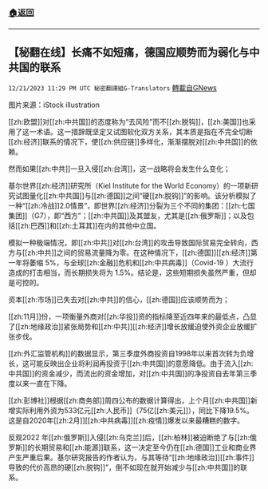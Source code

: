 ###  [:house:返回](README.md)
---


## 【秘翻在线】长痛不如短痛，德国应顺势而为弱化与中共国的联系
`12/21/2023 11:29 PM UTC 秘密翻譯組G-Translators` [轉載自GNews](https://gnews.org/articles/2138038)

图片来源：iStock illustration

[[zh:欧盟]]对[[zh:中共国]]的态度称为“去风险”而不[[zh:脱钩]]，[[zh:美国]]也采用了这一术语。这一措辞既坚定又试图软化双方关系，其本质是指在不完全切断[[zh:经济]]联系的情况下，使[[zh:供应链]]多样化，渐渐摆脱对[[zh:中共国]]的依赖。

然而如果[[zh:中共]]一旦入侵[[zh:台湾]]，这一战略将会发生什么变化；

基尔世界[[zh:经济]]研究所（Kiel Institute for the World Economy）的一项新研究试图量化[[zh:中共国]]与[[zh:德国]]之间“硬[[zh:脱钩]]”的影响。该分析模拟了一种“[[zh:冷战]]2.0情景”，即世界[[zh:经济]]分裂为三个不同的集团：[[zh:七国集团]]（G7），即“西方”；[[zh:中共国]]及其盟友，尤其是[[zh:俄罗斯]]；以及包括[[zh:巴西]]和[[zh:土耳其]]在内的其他中立国。

模拟一种极端情况，即[[zh:中共]]对[[zh:台湾]]的攻击导致国际贸易完全转向，西方与[[zh:中共]]之间的贸易流量降为零。在这种情况下，[[zh:德国]][[zh:经济]]第一年将萎缩 5%，与全球[[zh:金融]]危机和[[zh:中共病毒]]（Covid-19 ）大流行造成的打击相当，而长期损失将为 1.5%。结论是，这些短期损失虽然严重，但却是可控的。

资本[[zh:市场]]已失去对[[zh:中共]]的信心，[[zh:德国]]应该顺势而为；

[[zh:11月]]份，一项衡量外商对[[zh:华投]]资的指标降至近四年来的最低点，凸显了[[zh:地缘政治]]紧张局势和[[zh:中共]][[zh:经济]]增长放缓迫使外资企业放缓扩张步伐。

[[zh:外汇监管机构]]的数据显示，第三季度外商投资自1998年以来首次转为负增长，这可能反映出企业将利润再投资于[[zh:中共国]]的意愿降低。由于流入[[zh:中共国]]的资金减少，而流出的资金增加，对[[zh:中共国]]的净投资自去年第三季度以来一直在下降。

[[zh:彭博社]]根据[[zh:商务部]]周四公布的数据计算得出，上个月[[zh:中共国]]新增实际利用外资为533亿元[[zh:人民币]]（75亿[[zh:美元]]），同比下降19.5%。这是自2020年[[zh:2月]][[zh:中共病毒]][[zh:疫情]]爆发以来最糟糕的数字。

反观2022 年[[zh:俄罗斯]]入侵[[zh:乌克兰]]后，[[zh:柏林]]被迫断绝了与[[zh:俄罗斯]]的长期贸易和[[zh:能源]]联系，这一决定至今仍在[[zh:德国]]工业和商业界产生严重后果。基尔研究报告的作者认为，与其等待“[[zh:地缘政治]][[zh:事件]]导致的代价高昂的硬[[zh:脱钩]]”，倒不如现在就开始减少与[[zh:中共国]]的联系。
